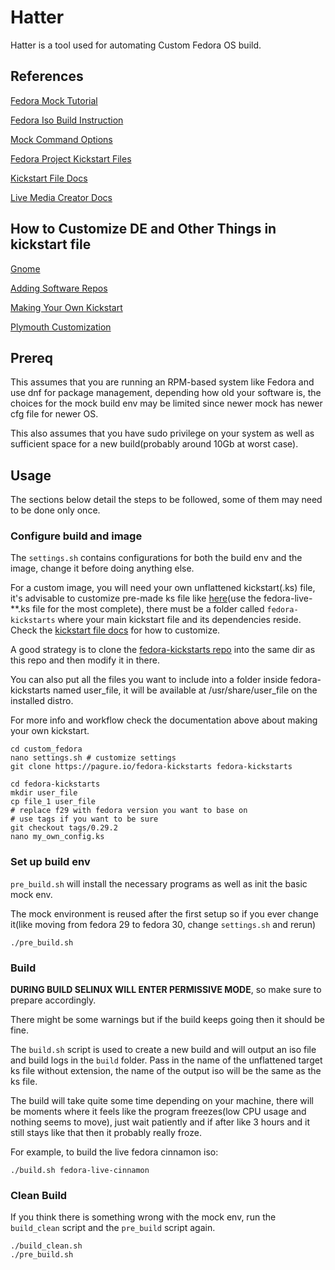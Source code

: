 # Hatter

Hatter is a tool used for automating Custom Fedora OS build.

## References

[Fedora Mock Tutorial](https://fedoraproject.org/wiki/Livemedia-creator-_How_to_create_and_use_a_Live_CD?fbclid=IwAR0ghE6C136ATschv_J9OSWIRHqCp5mxTXvrNPLcZ_p82EHW_thuEJY_oB0)

[Fedora Iso Build Instruction](https://docs.fedoraproject.org/en-US/remix-building/remix-ci/?fbclid=IwAR2ucku-HsEbKXy4H2K5h22kk2wU9-WIrgWvnRVsrxNf38Sk2PSvRgjZTbs)

[Mock Command Options](https://linux.die.net/man/1/mock)

[Fedora Project Kickstart Files](https://pagure.io/fedora-kickstarts)

[Kickstart File Docs](https://pykickstart.readthedocs.io/en/latest/kickstart-docs.html?fbclid=IwAR3AwOKBMyrQxXm72itM4LSx2H9mnuTIaLIzF3yDvwRrwYfpiAWEjgeinJY#chapter-4-pre-installation-script)

[Live Media Creator Docs](https://weldr.io/lorax/livemedia-creator.html)

## How to Customize DE and Other Things in kickstart file

[Gnome](./docs/gnome_customization.md)

[Adding Software Repos](./docs/adding_repos)

[Making Your Own Kickstart](./docs/making_kickstart)

[Plymouth Customization](./docs/plymouth)

## Prereq

This assumes that you are running an RPM-based system like Fedora and use dnf for package management, depending how old your software is, the choices for the mock build env may be limited since newer mock has newer cfg file for newer OS.

This also assumes that you have sudo privilege on your system as well as sufficient space for a new build(probably around 10Gb at worst case).

## Usage

The sections below detail the steps to be followed, some of them may need to be done only once.

### Configure build and image

The ``settings.sh`` contains configurations for both the build env and the image, change it before doing anything else.

For a custom image, you will need your own unflattened kickstart(.ks) file, it's advisable to customize pre-made ks file like [here](4)(use the fedora-live-**.ks file for the most complete), there must be a folder called ``fedora-kickstarts`` where your main kickstart file and its dependencies reside. Check the [kickstart file docs](5) for how to customize.

A good strategy is to clone the [fedora-kickstarts repo](4) into the same dir as this repo and then modify it in there.

You can also put all the files you want to include into a folder inside fedora-kickstarts named user_file, it will be available at /usr/share/user_file on the installed distro.

For more info and workflow check the documentation above about making your own kickstart.

```shell
cd custom_fedora
nano settings.sh # customize settings
git clone https://pagure.io/fedora-kickstarts fedora-kickstarts

cd fedora-kickstarts
mkdir user_file
cp file_1 user_file
# replace f29 with fedora version you want to base on
# use tags if you want to be sure
git checkout tags/0.29.2
nano my_own_config.ks
```

### Set up build env

``pre_build.sh`` will install the necessary programs as well as init the basic mock env.

The mock environment is reused after the first setup so if you ever change it(like moving from fedora 29 to fedora 30, change ``settings.sh`` and rerun)

```shell
./pre_build.sh
```

### Build

**DURING BUILD SELINUX WILL ENTER PERMISSIVE MODE**, so make sure to prepare accordingly.

There might be some warnings but if the build keeps going then it should be fine.

The ``build.sh`` script is used to create a new build and will output an iso file and build logs in the ``build`` folder. Pass in the name of the unflattened target ks file without extension, the name of the output iso will be the same as the ks file.

The build will take quite some time depending on your machine, there will be moments where it feels like the program freezes(low CPU usage and nothing seems to move), just wait patiently and if after like 3 hours and it still stays like that then it probably really froze.

For example, to build the live fedora cinnamon iso:

```shell
./build.sh fedora-live-cinnamon
```

### Clean Build

If you think there is something wrong with the mock env, run the ``build_clean`` script and the ``pre_build`` script again.

```shell
./build_clean.sh
./pre_build.sh
```
